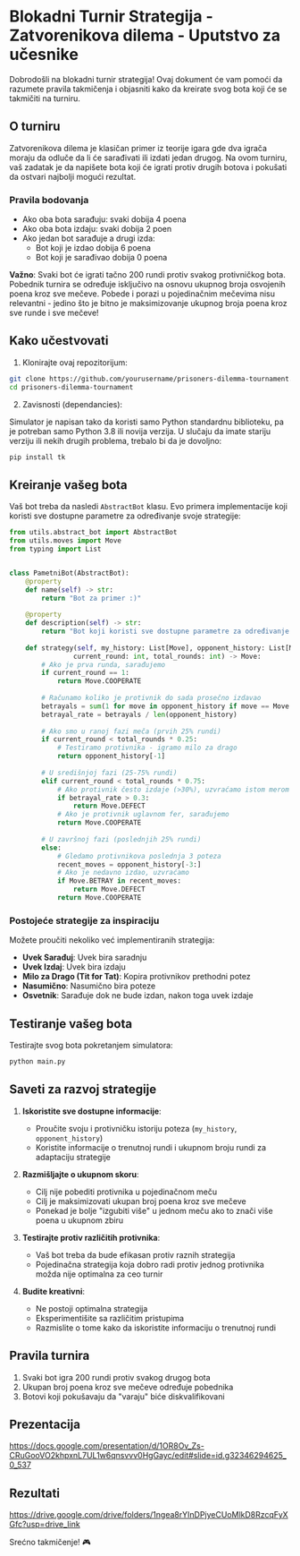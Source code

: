 # Blokadni Turnir Strategija - Zatvorenikova dilema - Uputstvo za učesnike

Dobrodošli na blokadni turnir strategija! Ovaj dokument će vam pomoći da razumete pravila takmičenja i objasniti kako da kreirate svog bota koji će se takmičiti na turniru.

## O turniru

Zatvorenikova dilema je klasičan primer iz teorije igara gde dva igrača moraju da odluče da li će sarađivati ili izdati jedan drugog. Na ovom turniru, vaš zadatak je da napišete bota koji će igrati protiv drugih botova i pokušati da ostvari najbolji mogući rezultat.

### Pravila bodovanja

- Ako oba bota sarađuju: svaki dobija 4 poena
- Ako oba bota izdaju: svaki dobija 2 poen
- Ako jedan bot sarađuje a drugi izda:
  - Bot koji je izdao dobija 6 poena
  - Bot koji je sarađivao dobija 0 poena

**Važno**: Svaki bot će igrati tačno 200 rundi protiv svakog protivničkog bota. Pobednik turnira se određuje isključivo na osnovu ukupnog broja osvojenih poena kroz sve mečeve. Pobede i porazi u pojedinačnim mečevima nisu relevantni - jedino što je bitno je maksimizovanje ukupnog broja poena kroz sve runde i sve mečeve!


## Kako učestvovati

1. Klonirajte ovaj repozitorijum:
```bash
git clone https://github.com/yourusername/prisoners-dilemma-tournament.git
cd prisoners-dilemma-tournament
```

2. Zavisnosti (dependancies):

Simulator je napisan tako da koristi samo Python standardnu biblioteku, pa je potreban samo Python 3.8 ili novija verzija. U slučaju da imate stariju verziju ili nekih drugih problema, trebalo bi da je dovoljno:
```bash
pip install tk
```

## Kreiranje vašeg bota

Vaš bot treba da nasledi `AbstractBot` klasu. Evo primera implementacije koji koristi sve dostupne parametre za određivanje svoje strategije:

```python
from utils.abstract_bot import AbstractBot
from utils.moves import Move
from typing import List


class PametniBot(AbstractBot):
    @property
    def name(self) -> str:
        return "Bot za primer :)"
    
    @property
    def description(self) -> str:
        return "Bot koji koristi sve dostupne parametre za određivanje svoje strategije"
    
    def strategy(self, my_history: List[Move], opponent_history: List[Move], 
                current_round: int, total_rounds: int) -> Move:
        # Ako je prva runda, sarađujemo
        if current_round == 1:
            return Move.COOPERATE
            
        # Računamo koliko je protivnik do sada prosečno izdavao
        betrayals = sum(1 for move in opponent_history if move == Move.BETRAY)
        betrayal_rate = betrayals / len(opponent_history)
        
        # Ako smo u ranoj fazi meča (prvih 25% rundi)
        if current_round < total_rounds * 0.25:
            # Testiramo protivnika - igramo milo za drago
            return opponent_history[-1]
            
        # U središnjoj fazi (25-75% rundi)
        elif current_round < total_rounds * 0.75:
            # Ako protivnik često izdaje (>30%), uzvraćamo istom merom
            if betrayal_rate > 0.3:
                return Move.DEFECT
            # Ako je protivnik uglavnom fer, sarađujemo
            return Move.COOPERATE
            
        # U završnoj fazi (poslednjih 25% rundi)
        else:
            # Gledamo protivnikova poslednja 3 poteza
            recent_moves = opponent_history[-3:]
            # Ako je nedavno izdao, uzvraćamo
            if Move.BETRAY in recent_moves:
                return Move.DEFECT
            return Move.COOPERATE
```

### Postojeće strategije za inspiraciju

Možete proučiti nekoliko već implementiranih strategija:
- **Uvek Sarađuj**: Uvek bira saradnju
- **Uvek Izdaj**: Uvek bira izdaju
- **Milo za Drago (Tit for Tat)**: Kopira protivnikov prethodni potez
- **Nasumično**: Nasumično bira poteze
- **Osvetnik**: Sarađuje dok ne bude izdan, nakon toga uvek izdaje

## Testiranje vašeg bota

Testirajte svog bota pokretanjem simulatora:
```bash
python main.py
```

## Saveti za razvoj strategije

1. **Iskoristite sve dostupne informacije**: 
   - Proučite svoju i protivničku istoriju poteza (`my_history`, `opponent_history`)
   - Koristite informacije o trenutnoj rundi i ukupnom broju rundi za adaptaciju strategije
   
2. **Razmišljajte o ukupnom skoru**:
   - Cilj nije pobediti protivnika u pojedinačnom meču
   - Cilj je maksimizovati ukupan broj poena kroz sve mečeve
   - Ponekad je bolje "izgubiti više" u jednom meču ako to znači više poena u ukupnom zbiru

3. **Testirajte protiv različitih protivnika**: 
   - Vaš bot treba da bude efikasan protiv raznih strategija
   - Pojedinačna strategija koja dobro radi protiv jednog protivnika možda nije optimalna za ceo turnir

4. **Budite kreativni**: 
   - Ne postoji optimalna strategija
   - Eksperimentišite sa različitim pristupima
   - Razmislite o tome kako da iskoristite informaciju o trenutnoj rundi

## Pravila turnira

1. Svaki bot igra 200 rundi protiv svakog drugog bota
2. Ukupan broj poena kroz sve mečeve određuje pobednika
3. Botovi koji pokušavaju da "varaju" biće diskvalifikovani

## Prezentacija
https://docs.google.com/presentation/d/1OR8Ov_Zs-CRuGooVO2khpxnL7UL1w6qnsvvv0HgGayc/edit#slide=id.g32346294625_0_537

## Rezultati
https://drive.google.com/drive/folders/1ngea8rYInDPjyeCUoMlkD8RzcqFyXGfc?usp=drive_link

Srećno takmičenje! 🎮
